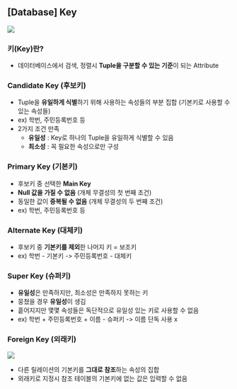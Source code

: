 ## [Database] Key

<img src="https://img1.daumcdn.net/thumb/R1280x0/?scode=mtistory2&fname=https%3A%2F%2Fblog.kakaocdn.net%2Fdn%2FducEzK%2FbtsqKAnKOvG%2FskMTfwGwWQEf1zyr8aoxa0%2Fimg.png">

### 키(Key)란?

- 데이터베이스에서 검색, 정렬시 **Tuple을 구분할 수 있는 기준**이 되는 Attribute

### Candidate Key (후보키)
- Tuple을 **유일하게 식별**하기 위해 사용하는 속성들의 부분 집합 (기본키로 사용할 수 있는 속성들)
- ex) 학번, 주민등록번호 등
- 2가지 조건 만족
    - **유일성** : Key로 하나의 Tuple을 유일하게 식별할 수 있음
    - **최소성** : 꼭 필요한 속성으로만 구성

### Primary Key (기본키)
- 후보키 중 선택한 **Main Key**
- **Null 값을 가질 수 없음** (개체 무결성의 첫 번째 조건)
- 동일한 값이 **중복될 수 없음** (개체 무결성의 두 번째 조건)
- ex) 학번, 주민등록번호 등

### Alternate Key (대체키)
- 후보키 중 **기본키를 제외**한 나머지 키 = 보조키
- ex) 학번 - 기본키 -> 주민등록번호 - 대체키

### Super Key (슈퍼키)
- **유일성**은 만족하지만, 최소성은 만족하지 못하는 키
- 뭉쳤을 경우 **유일성**이 생김
- 흩어지지만 몇몇 속성들은 독단적으로 유일성 있는 키로 사용할 수 없음
- ex) 학번 + 주민등록번호 + 이름 - 슈퍼키 -> 이름 단독 사용 x

### Foreign Key (외래키)

<img src="https://img1.daumcdn.net/thumb/R1280x0/?scode=mtistory2&fname=https%3A%2F%2Fblog.kakaocdn.net%2Fdn%2Fcd8H2Y%2FbtsqJBHtDjK%2F3QrLK2gnoKe3NCdRpESQPk%2Fimg.png">

- 다른 릴레이션의 기본키를 **그대로 참조**하는 속성의 집합
- 외래키로 지정시 참조 테이블의 기본키에 없는 값은 입력할 수 없음